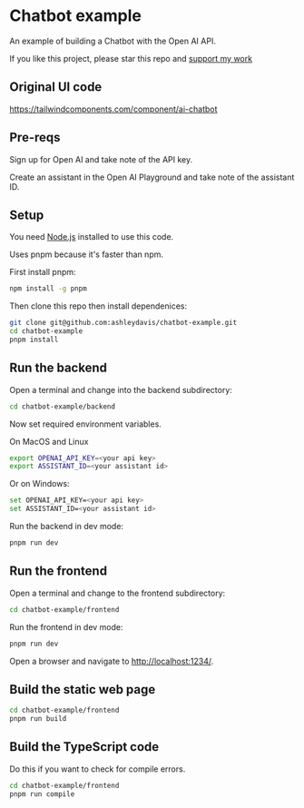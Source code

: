 # Chatbot example

An example of building a Chatbot with the Open AI API.

If you like this project, please star this repo and [support my work](https://www.codecapers.com.au/about#support-my-work)

## Original UI code

https://tailwindcomponents.com/component/ai-chatbot

## Pre-reqs

Sign up for Open AI and take note of the API key.

Create an assistant in the Open AI Playground and take note of the assistant ID.

## Setup

You need [Node.js](https://nodejs.org/en/) installed to use this code.

Uses pnpm because it's faster than npm.

First install pnpm:

```bash
npm install -g pnpm
```

Then clone this repo then install dependenices:

```bash
git clone git@github.com:ashleydavis/chatbot-example.git
cd chatbot-example
pnpm install
```

## Run the backend

Open a terminal and change into the backend subdirectory:

```bash
cd chatbot-example/backend
```

Now set required environment variables.

On MacOS and Linux

```bash
export OPENAI_API_KEY=<your api key>
export ASSISTANT_ID=<your assistant id>
```

Or on Windows:

```bash
set OPENAI_API_KEY=<your api key>
set ASSISTANT_ID=<your assistant id>
```

Run the backend in dev mode:

```bash
pnpm run dev
```

## Run the frontend

Open a terminal and change to the frontend subdirectory:

```bash
cd chatbot-example/frontend
```

Run the frontend in dev mode:

```bash
pnpm run dev
```

Open a browser and navigate to [http://localhost:1234/](http://localhost:1234/).

## Build the static web page

```bash
cd chatbot-example/frontend
pnpm run build
```

## Build the TypeScript code

Do this if you want to check for compile errors.

```bash
cd chatbot-example/frontend
pnpm run compile
```
